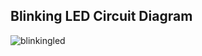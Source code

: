 ## Blinking LED Circuit Diagram



![blinkingled](https://user-images.githubusercontent.com/68045710/102704818-417d9980-42bb-11eb-9e4b-1a08ba9091c1.png)
